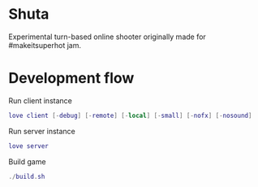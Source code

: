 # Shuta

Experimental turn-based online shooter originally made for #makeitsuperhot jam.

# Development flow

Run client instance
```lua
love client [-debug] [-remote] [-local] [-small] [-nofx] [-nosound]
```

Run server instance
```lua
love server
```

Build game
```lua
./build.sh
```